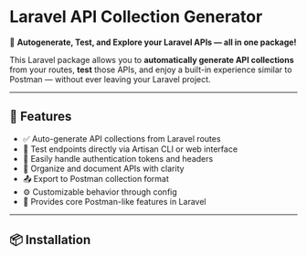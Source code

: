 # Laravel API Collection Generator

🎯 **Autogenerate, Test, and Explore your Laravel APIs — all in one package!**

This Laravel package allows you to **automatically generate API collections** from your routes, **test** those APIs, and enjoy a built-in experience similar to Postman — without ever leaving your Laravel project.

---

## 🚀 Features

- ✅ Auto-generate API collections from Laravel routes
- 🧪 Test endpoints directly via Artisan CLI or web interface
- 🔐 Easily handle authentication tokens and headers
- 📄 Organize and document APIs with clarity
- 📤 Export to Postman collection format
- ⚙️ Customizable behavior through config
- 🧰 Provides core Postman-like features in Laravel

---

## 📦 Installation

```bash

